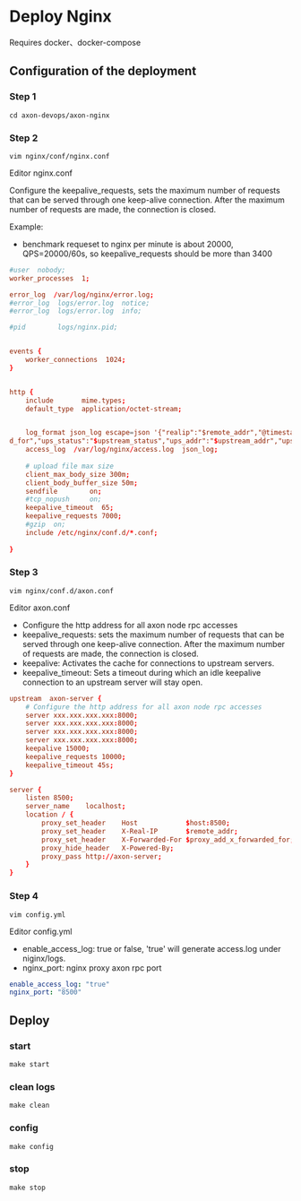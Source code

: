 # Deploy Nginx
Requires docker、docker-compose

## Configuration of the deployment
### Step 1
```shell
cd axon-devops/axon-nginx
```
### Step 2
```shell
vim nginx/conf/nginx.conf 
```

Editor nginx.conf

Configure the keepalive_requests, sets the maximum number of requests that can be served through one keep-alive connection. After the maximum number of requests are made, the connection is closed.

Example: 
- benchmark requeset to nginx per minute is about 20000, QPS=20000/60s, so keepalive_requests should be more than 3400
  
```conf
#user  nobody;
worker_processes  1;

error_log  /var/log/nginx/error.log;
#error_log  logs/error.log  notice;
#error_log  logs/error.log  info;

#pid        logs/nginx.pid;


events {
    worker_connections  1024;
}


http {
    include       mime.types;
    default_type  application/octet-stream;


    log_format json_log escape=json '{"realip":"$remote_addr","@timestamp":"$time_iso8601","host":"$http_host","request":"$request","req_body":"$request_body","status":"$status","size":$body_bytes_sent,"ua":"$http_user_agent","req_time":"$request_time","uri":"$uri","referer":"$http_referer","xff":"$http_x_forwarde
d_for","ups_status":"$upstream_status","ups_addr":"$upstream_addr","ups_time":"$upstream_response_time"}';
    access_log  /var/log/nginx/access.log  json_log;
    
    # upload file max size
    client_max_body_size 300m;
    client_body_buffer_size 50m;
    sendfile        on;
    #tcp_nopush     on;
    keepalive_timeout  65;
    keepalive_requests 7000;
    #gzip  on;
    include /etc/nginx/conf.d/*.conf;
    
}                                             
```

### Step 3
```shell
vim nginx/conf.d/axon.conf 
```

Editor axon.conf

- Configure the http address for all axon node rpc accesses
- keepalive_requests: sets the maximum number of requests that can be served through one keep-alive connection. After the maximum number of requests are made, the connection is closed. 
- keepalive: Activates the cache for connections to upstream servers.
- keepalive_timeout: Sets a timeout during which an idle keepalive connection to an upstream server will stay open.

```conf
upstream  axon-server {     
    # Configure the http address for all axon node rpc accesses
    server xxx.xxx.xxx.xxx:8000;
    server xxx.xxx.xxx.xxx:8000;
    server xxx.xxx.xxx.xxx:8000;
    server xxx.xxx.xxx.xxx:8000;
    keepalive 15000;
    keepalive_requests 10000;
    keepalive_timeout 45s;
}

server {
    listen 8500;
    server_name    localhost;
    location / {
        proxy_set_header    Host            $host:8500;
        proxy_set_header    X-Real-IP       $remote_addr;
        proxy_set_header    X-Forwarded-For $proxy_add_x_forwarded_for;
        proxy_hide_header   X-Powered-By;
        proxy_pass http://axon-server;    
    }
}                                                      
```

### Step 4
```shell
vim config.yml 
```
Editor config.yml 

- enable_access_log: true or false, 'true' will  generate access.log under niginx/logs.
- nginx_port: nginx proxy axon rpc port

```yml
enable_access_log: "true"
nginx_port: "8500"                                 
```

## Deploy
### start
```shell
make start 
```

### clean logs 
```shell
make clean
```

### config 
```shell
make config
```

### stop 
```shell
make stop
```
